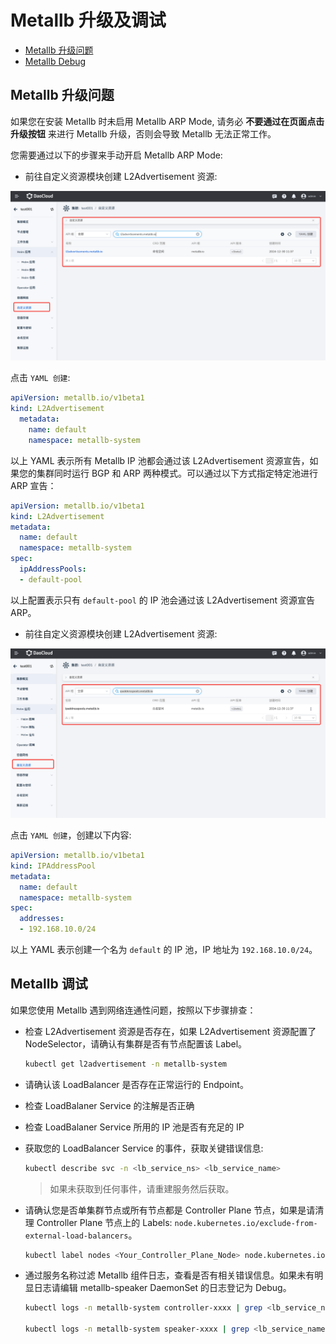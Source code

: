 # Metallb 升级及调试

- [Metallb 升级问题](#metallb_1)
- [Metallb Debug](#metallb_2)

## Metallb 升级问题

如果您在安装 Metallb 时未启用 Metallb ARP Mode, 请务必 **不要通过在页面点击升级按钮** 来进行 Metallb 升级，否则会导致 Metallb 无法正常工作。

您需要通过以下的步骤来手动开启 Metallb ARP Mode:

- 前往自定义资源模块创建 L2Advertisement 资源:

![metallb_l2advertisement](../../images/metallb_l2avertisement.png)

点击 `YAML 创建`:

```yaml
apiVersion: metallb.io/v1beta1
kind: L2Advertisement
  metadata:
    name: default
    namespace: metallb-system
```

以上 YAML 表示所有 Metallb IP 池都会通过该 L2Advertisement 资源宣告，如果您的集群同时运行 BGP 和 ARP 两种模式。可以通过以下方式指定特定池进行 ARP 宣告：

```yaml
apiVersion: metallb.io/v1beta1
kind: L2Advertisement
metadata:
  name: default
  namespace: metallb-system
spec:
  ipAddressPools:
  - default-pool
```

以上配置表示只有 `default-pool` 的 IP 池会通过该 L2Advertisement 资源宣告 ARP。

- 前往自定义资源模块创建 L2Advertisement 资源:

![metallb_ipaddresspool](../../images/metallb-ipaddresspool.png)

点击 `YAML 创建`，创建以下内容:

```yaml
apiVersion: metallb.io/v1beta1
kind: IPAddressPool
metadata:
  name: default
  namespace: metallb-system
spec:
  addresses:
  - 192.168.10.0/24
```

以上 YAML 表示创建一个名为 `default` 的 IP 池，IP 地址为 `192.168.10.0/24`。

## Metallb 调试

如果您使用 Metallb 遇到网络连通性问题，按照以下步骤排查：

- 检查 L2Advertisement 资源是否存在，如果 L2Advertisement 资源配置了 NodeSelector，请确认有集群是否有节点配置该 Label。

    ```bash
    kubectl get l2advertisement -n metallb-system
    ```

- 请确认该 LoadBalancer 是否存在正常运行的 Endpoint。

- 检查 LoadBalaner Service 的注解是否正确

- 检查 LoadBalaner Service 所用的 IP 池是否有充足的 IP

- 获取您的 LoadBalancer Service 的事件，获取关键错误信息:

    ```bash
    kubectl describe svc -n <lb_service_ns> <lb_service_name>
    ```

    > 如果未获取到任何事件，请重建服务然后获取。

- 请确认您是否单集群节点或所有节点都是 Controller Plane 节点，如果是请清理 Controller Plane 节点上的 Labels: `node.kubernetes.io/exclude-from-external-load-balancers`。

    ```bash
    kubectl label nodes <Your_Controller_Plane_Node> node.kubernetes.io/exclude-from-external-load-balancers-
    ```

- 通过服务名称过滤 Metallb 组件日志，查看是否有相关错误信息。如果未有明显日志请编辑 metallb-speaker DaemonSet 的日志登记为 Debug。

    ```bash
    kubectl logs -n metallb-system controller-xxxx | grep <lb_service_name>

    kubectl logs -n metallb-system speaker-xxxx | grep <lb_service_name>
    ```

